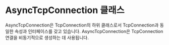 # AsyncTcpConnection 클래스

AsyncTcpConnection은 TcpConnection의 하위 클래스로서 TcpConnection과 동일한 속성과 인터페이스를 갖고 있습니다. AsyncTcpConnection은 TcpConnection 연결을 비동기적으로 생성하는 데 사용됩니다.
